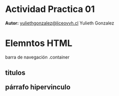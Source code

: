 # Actividad Practica 01
**Autor:** yuliethgonzalez@liceovvh.cl
Yulieth Gonzalez

# Elemntos HTML
<nav> barra de navegación
.container
<h1> titulos
<p> párrafo
<a> hipervinculo